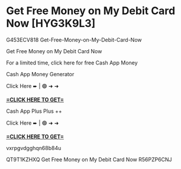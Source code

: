 # Get Free Money on My Debit Card Now [HYG3K9L3]

G453ECV818 Get-Free-Money-on-My-Debit-Card-Now

Get Free Money on My Debit Card Now

For a limited time, click here for free Cash App Money

Cash App Money Generator

Click Here ➨ | 🟢 ➜ ➜ 

**[=CLICK HERE TO GET=](https://www.google.com/url?q=https%3A%2F%2Fappbitly.com%2FIVqWW)**

Cash App Plus Plus ++

Click Here ➨ | 🟢 ➜ ➜ 

**[=CLICK HERE TO GET=](https://www.google.com/url?q=https%3A%2F%2Fappbitly.com%2FaeCym)**

vxrpgvdgghqn68b84u

 QT9T1KZHXQ Get Free Money on My Debit Card Now R56PZP6CNJ

